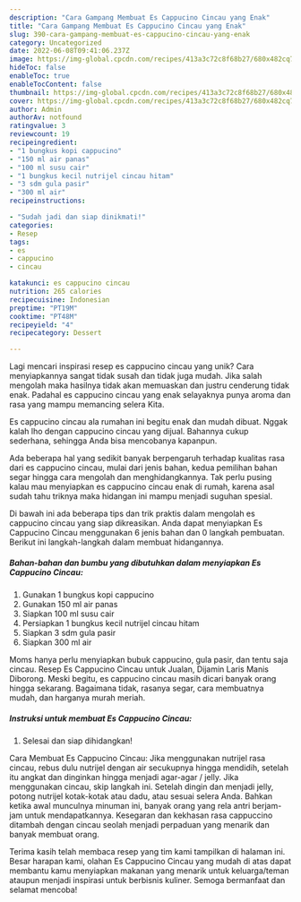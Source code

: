 ```yaml
---
description: "Cara Gampang Membuat Es Cappucino Cincau yang Enak"
title: "Cara Gampang Membuat Es Cappucino Cincau yang Enak"
slug: 390-cara-gampang-membuat-es-cappucino-cincau-yang-enak
category: Uncategorized
date: 2022-06-08T09:41:06.237Z
image: https://img-global.cpcdn.com/recipes/413a3c72c8f68b27/680x482cq70/es-cappucino-cincau-foto-resep-utama.jpg
hideToc: false
enableToc: true
enableTocContent: false
thumbnail: https://img-global.cpcdn.com/recipes/413a3c72c8f68b27/680x482cq70/es-cappucino-cincau-foto-resep-utama.jpg
cover: https://img-global.cpcdn.com/recipes/413a3c72c8f68b27/680x482cq70/es-cappucino-cincau-foto-resep-utama.jpg
author: Admin
authorAv: notfound
ratingvalue: 3
reviewcount: 19
recipeingredient:
- "1 bungkus kopi cappucino"
- "150 ml air panas"
- "100 ml susu cair"
- "1 bungkus kecil nutrijel cincau hitam"
- "3 sdm gula pasir"
- "300 ml air"
recipeinstructions:

- "Sudah jadi dan siap dinikmati!"
categories:
- Resep
tags:
- es
- cappucino
- cincau

katakunci: es cappucino cincau 
nutrition: 265 calories
recipecuisine: Indonesian
preptime: "PT19M"
cooktime: "PT48M"
recipeyield: "4"
recipecategory: Dessert

---
```





Lagi mencari inspirasi resep es cappucino cincau yang unik? Cara menyiapkannya sangat tidak susah dan tidak juga mudah. Jika salah mengolah maka hasilnya tidak akan memuaskan dan justru cenderung tidak enak. Padahal es cappucino cincau yang enak selayaknya punya aroma dan rasa yang mampu memancing selera Kita.





Es cappucino cincau ala rumahan ini begitu enak dan mudah dibuat. Nggak kalah lho dengan cappucino cincau yang dijual. Bahannya cukup sederhana, sehingga Anda bisa mencobanya kapanpun.

Ada beberapa hal yang sedikit banyak berpengaruh terhadap kualitas rasa dari es cappucino cincau, mulai dari jenis bahan, kedua pemilihan bahan segar hingga cara mengolah dan menghidangkannya. Tak perlu pusing kalau mau menyiapkan es cappucino cincau enak di rumah, karena asal sudah tahu triknya maka hidangan ini mampu menjadi suguhan spesial.






Di bawah ini ada beberapa tips dan trik praktis dalam mengolah es cappucino cincau yang siap dikreasikan. Anda dapat menyiapkan Es Cappucino Cincau menggunakan 6 jenis bahan dan 0 langkah pembuatan. Berikut ini langkah-langkah dalam membuat hidangannya.

<!--inarticleads1-->

##### Bahan-bahan dan bumbu yang dibutuhkan dalam menyiapkan Es Cappucino Cincau:

1. Gunakan 1 bungkus kopi cappucino
1. Gunakan 150 ml air panas
1. Siapkan 100 ml susu cair
1. Persiapkan 1 bungkus kecil nutrijel cincau hitam
1. Siapkan 3 sdm gula pasir
1. Siapkan 300 ml air


Moms hanya perlu menyiapkan bubuk cappucino, gula pasir, dan tentu saja cincau. Resep Es Cappucino Cincau untuk Jualan, Dijamin Laris Manis Diborong. Meski begitu, es cappucino cincau masih dicari banyak orang hingga sekarang. Bagaimana tidak, rasanya segar, cara membuatnya mudah, dan harganya murah meriah. 

<!--inarticleads2-->

##### Instruksi untuk membuat Es Cappucino Cincau:


1. Selesai dan siap dihidangkan!

Cara Membuat Es Cappucino Cincau: Jika menggunakan nutrijel rasa cincau, rebus dulu nutrijel dengan air secukupnya hingga mendidih, setelah itu angkat dan dinginkan hingga menjadi agar-agar / jelly. Jika menggunakan cincau, skip langkah ini. Setelah dingin dan menjadi jelly, potong nutrijel kotak-kotak atau dadu, atau sesuai selera Anda. Bahkan ketika awal munculnya minuman ini, banyak orang yang rela antri berjam-jam untuk mendapatkannya. Kesegaran dan kekhasan rasa cappuccino ditambah dengan cincau seolah menjadi perpaduan yang menarik dan banyak membuat orang. 

Terima kasih telah membaca resep yang tim kami tampilkan di halaman ini. Besar harapan kami, olahan Es Cappucino Cincau yang mudah di atas dapat membantu kamu menyiapkan makanan yang menarik untuk keluarga/teman ataupun menjadi inspirasi untuk berbisnis kuliner. Semoga bermanfaat dan selamat mencoba!
